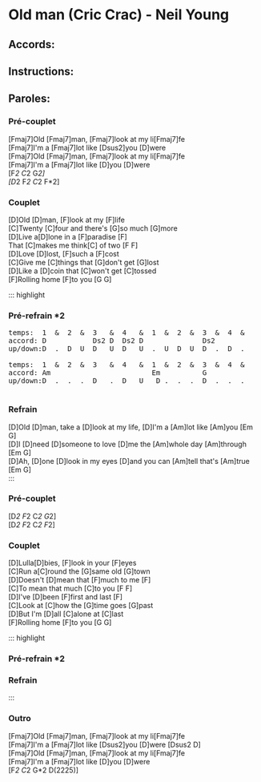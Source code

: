 # Old man (Cric Crac) - Neil Young

## Accords:
<uke-chord name="Fmaj7" frets="5500" length=5></uke-chord> 
<uke-chord name="Dsus2" frets="2200"></uke-chord> 
<uke-chord name="D" frets="2220"></uke-chord> 
<uke-chord name="F" frets="2010"></uke-chord> 
<uke-chord name="C" frets="0003"></uke-chord> 
<uke-chord name="G" frets="0232"></uke-chord> 
<uke-chord name="Am" frets="2000"></uke-chord> 


## Instructions:

## Paroles:

### Pré-couplet
[Fmaj7]Old [Fmaj7]man, [Fmaj7]look at my li[Fmaj7]fe  
[Fmaj7]I'm a [Fmaj7]lot like [Dsus2]you [D]were  
[Fmaj7]Old [Fmaj7]man, [Fmaj7]look at my li[Fmaj7]fe  
[Fmaj7]I'm a [Fmaj7]lot like [D]you [D]were  
[F*2 C*2 G*2]  
[D*2 F*2 C*2 F*2]  

### Couplet
[D]Old [D]man, [F]look at my [F]life  
[C]Twenty [C]four and there's [G]so much [G]more  
[D]Live a[D]lone in a [F]paradise [F]  
That [C]makes me think[C] of two [F F]  
[D]Love [D]lost, [F]such a [F]cost  
[C]Give me [C]things that [G]don't get [G]lost  
[D]Like a [D]coin that [C]won't get [C]tossed  
[F]Rolling home [F]to you [G G]  

::: highlight
### Pré-refrain *2
<pre class="tableau">
temps:  1  &  2  &  3   &  4   &  1  &  2  &  3  &  4  & 
accord: D           Ds2 D  Ds2 D              Ds2   
up/down:D  .  D  U  D   U  D   U  .  U  D  U  D  .  D  .

temps:  1  &  2  &  3   &  4   &  1  &  2  &  3  &  4  & 
accord: Am                        Em          G            
up/down:D  .  .  .  D   .  D   U   D .  .  .  D  .  .  .

</pre>

### Refrain
[D]Old [D]man, take a [D]look at my life, [D]I'm a [Am]lot like [Am]you [Em G]  
[D]I [D]need [D]someone to love [D]me the [Am]whole day [Am]through [Em G]  
[D]Ah, [D]one [D]look in my eyes [D]and you can [Am]tell that's [Am]true [Em G]  
:::

### Pré-couplet
[D*2 F*2 C*2 G*2]  
[D*2 F*2 C*2 F*2]  

### Couplet
[D]Lulla[D]bies, [F]look in your [F]eyes  
[C]Run a[C]round the [G]same old [G]town  
[D]Doesn't [D]mean that [F]much to me [F]  
[C]To mean that much [C]to you [F F]  
[D]I've [D]been [F]first and last [F]  
[C]Look at [C]how the [G]time goes [G]past  
[D]But I'm [D]all [C]alone at [C]last  
[F]Rolling home [F]to you [G G]  

::: highlight
### Pré-refrain *2
### Refrain
:::

### Outro
[Fmaj7]Old [Fmaj7]man, [Fmaj7]look at my li[Fmaj7]fe  
[Fmaj7]I'm a [Fmaj7]lot like [Dsus2]you [D]were [Dsus2 D]  
[Fmaj7]Old [Fmaj7]man, [Fmaj7]look at my li[Fmaj7]fe  
[Fmaj7]I'm a [Fmaj7]lot like [D]you [D]were  
[F*2 C*2 G*2 D(2225)]  

